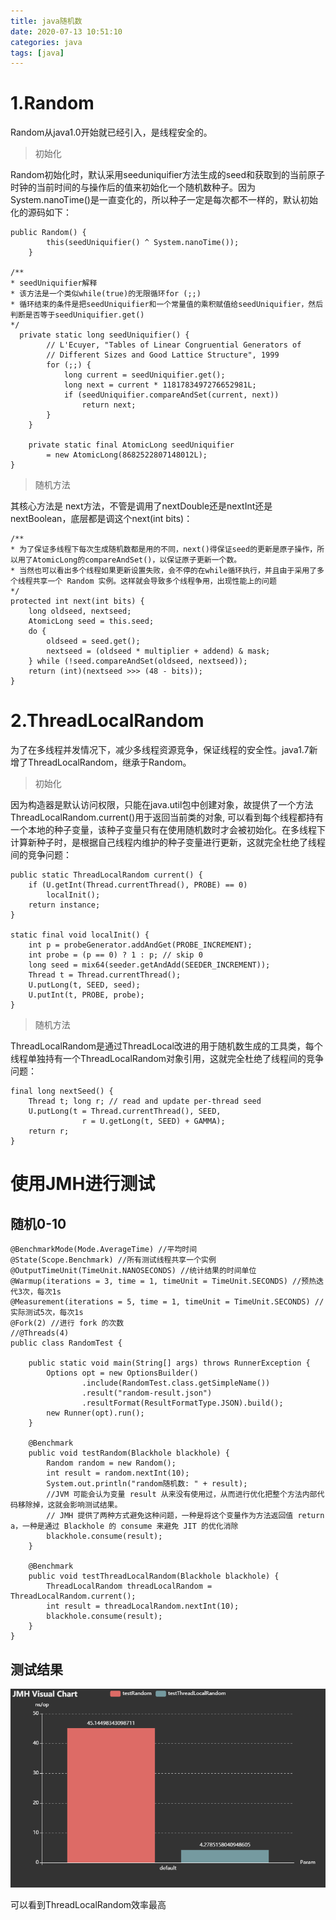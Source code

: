 ```yaml
---
title: java随机数
date: 2020-07-13 10:51:10
categories: java 
tags: [java]
---
```


# 1.Random

Random从java1.0开始就已经引入，是线程安全的。

> 初始化

Random初始化时，默认采用seeduniquifier方法生成的seed和获取到的当前原子时钟的当前时间的与操作后的值来初始化一个随机数种子。因为System.nanoTime()是一直变化的，所以种子一定是每次都不一样的，默认初始化的源码如下：

 <!-- more -->

```
public Random() {
        this(seedUniquifier() ^ System.nanoTime());
    }

/**
* seedUniquifier解释
* 该方法是一个类似while(true)的无限循环for (;;)
* 循环结束的条件是把seedUniquifier和一个常量值的乘积赋值给seedUniquifier，然后判断是否等于seedUniquifier.get()
*/
  private static long seedUniquifier() {
        // L'Ecuyer, "Tables of Linear Congruential Generators of
        // Different Sizes and Good Lattice Structure", 1999
        for (;;) {
            long current = seedUniquifier.get();
            long next = current * 1181783497276652981L;
            if (seedUniquifier.compareAndSet(current, next))
                return next;
        }
    }

    private static final AtomicLong seedUniquifier
        = new AtomicLong(8682522807148012L);
}

```

> 随机方法

其核心方法是 next方法，不管是调用了nextDouble还是nextInt还是nextBoolean，底层都是调这个next(int bits)：

```
/**
* 为了保证多线程下每次生成随机数都是用的不同，next()得保证seed的更新是原子操作，所以用了AtomicLong的compareAndSet()，以保证原子更新一个数。
* 当然也可以看出多个线程如果更新设置失败，会不停的在while循环执行，并且由于采用了多个线程共享一个 Random 实例。这样就会导致多个线程争用，出现性能上的问题
*/
protected int next(int bits) {
    long oldseed, nextseed;
    AtomicLong seed = this.seed;
    do {
        oldseed = seed.get();
        nextseed = (oldseed * multiplier + addend) & mask;
    } while (!seed.compareAndSet(oldseed, nextseed));
    return (int)(nextseed >>> (48 - bits));
}
```


# 2.ThreadLocalRandom

为了在多线程并发情况下，减少多线程资源竞争，保证线程的安全性。java1.7新增了ThreadLocalRandom，继承于Random。

> 初始化

因为构造器是默认访问权限，只能在java.util包中创建对象，故提供了一个方法ThreadLocalRandom.current()用于返回当前类的对象, 可以看到每个线程都持有一个本地的种子变量，该种子变量只有在使用随机数时才会被初始化。在多线程下计算新种子时，是根据自己线程内维护的种子变量进行更新，这就完全杜绝了线程间的竞争问题：

```
public static ThreadLocalRandom current() {
    if (U.getInt(Thread.currentThread(), PROBE) == 0)
        localInit();
    return instance;
}

static final void localInit() {
    int p = probeGenerator.addAndGet(PROBE_INCREMENT);
    int probe = (p == 0) ? 1 : p; // skip 0
    long seed = mix64(seeder.getAndAdd(SEEDER_INCREMENT));
    Thread t = Thread.currentThread();
    U.putLong(t, SEED, seed);
    U.putInt(t, PROBE, probe);
}
```

> 随机方法

ThreadLocalRandom是通过ThreadLocal改进的用于随机数生成的工具类，每个线程单独持有一个ThreadLocalRandom对象引用，这就完全杜绝了线程间的竞争问题：

```
final long nextSeed() {
    Thread t; long r; // read and update per-thread seed
    U.putLong(t = Thread.currentThread(), SEED,
                r = U.getLong(t, SEED) + GAMMA);
    return r;
}

```

# 使用JMH进行测试

## 随机0-10

```
@BenchmarkMode(Mode.AverageTime) //平均时间
@State(Scope.Benchmark) //所有测试线程共享一个实例
@OutputTimeUnit(TimeUnit.NANOSECONDS) //统计结果的时间单位
@Warmup(iterations = 3, time = 1, timeUnit = TimeUnit.SECONDS) //预热迭代3次，每次1s
@Measurement(iterations = 5, time = 1, timeUnit = TimeUnit.SECONDS) //实际测试5次，每次1s
@Fork(2) //进行 fork 的次数
//@Threads(4)
public class RandomTest {

    public static void main(String[] args) throws RunnerException {
        Options opt = new OptionsBuilder()
                .include(RandomTest.class.getSimpleName())
                .result("random-result.json")
                .resultFormat(ResultFormatType.JSON).build();
        new Runner(opt).run();
    }

    @Benchmark
    public void testRandom(Blackhole blackhole) {
        Random random = new Random();
        int result = random.nextInt(10);
        System.out.println("random随机数: " + result);
        //JVM 可能会认为变量 result 从来没有使用过，从而进行优化把整个方法内部代码移除掉，这就会影响测试结果。
        // JMH 提供了两种方式避免这种问题，一种是将这个变量作为方法返回值 return a，一种是通过 Blackhole 的 consume 来避免 JIT 的优化消除
        blackhole.consume(result);
    }

    @Benchmark
    public void testThreadLocalRandom(Blackhole blackhole) {
        ThreadLocalRandom threadLocalRandom = ThreadLocalRandom.current();
        int result = threadLocalRandom.nextInt(10);
        blackhole.consume(result);
    }
}
```

## 测试结果

![image](https://github.com/jonesun/blog/blob/master/source/image/jmh/JMH-Visual-Chart-Random.png?raw=true) 

可以看到ThreadLocalRandom效率最高